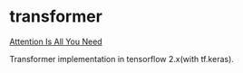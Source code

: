 # transformer

[Attention Is All You Need](https://arxiv.org/abs/1706.03762)

Transformer implementation in tensorflow 2.x(with tf.keras).
